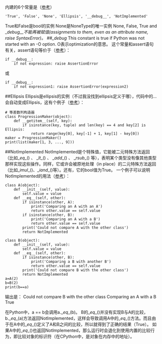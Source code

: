 内建的6个常量是（[参考](https://docs.python.org/3/library/constants.html)）

	'True', 'False', 'None', 'Ellipsis', '__debug__', 'NotImplemented'
True和False是bool的实例
None是NoneType的唯一实例
None, False, True and \__debug__不能再被赋值(assignments to them, even as an attribute name, raise SyntaxError)。
##\__debug__
This constant is true if Python was not started with an -O option. O表示optimization的意思。
这个常量和assert语句有关，assert语句等价于（[参考](https://docs.python.org/3/reference/simple_stmts.html#assert)）：

	if __debug__:
		if not expression: raise AssertionError
或

	if __debug__:
		if not expression1: raise AssertionError(expression2)
##Ellipsis
Ellipsis是ellipsis的实例（不过我没找到ellipsis定义于哪），代码中的...会自动变成Ellipsis，这有个例子（[参考](http://www.keakon.net/2014/12/05/Python%E8%A3%85%E9%80%BC%E7%AF%87%E4%B9%8BEllipsis)）：
```
# 等差数列构造器
class ProgressionMaker(object):
    def __getitem__(self, key):
        if isinstance(key, tuple) and len(key) == 4 and key[2] is Ellipsis:
            return range(key[0], key[-1] + 1, key[1] - key[0])
maker = ProgressionMaker()
print(list(maker[1, 3, ..., 9]))
```
##NotImplemented
NotImplemented是个特殊值，它能被二元特殊方法返回（比如\__eq__() 、 \__lt__()  、 \__add__() 、 \__rsub__() 等），表明某个类型没有像其他类型那样实现这些操作。同样，它或许会被原地处理（in place）的二元特殊方法返回（比如\__imul__()、\__iand__()等）。还有，它的bool值为True。
一个例子可以说明NotImplemented的用法（[参考](http://www.jb51.net/article/63208.htm)）：
```
class A(object):
    def __init__(self, value):
        self.value = value
    def __eq__(self, other):
        if isinstance(other, A):
            print('Comparing an A with an A')
            return other.value == self.value
        if isinstance(other, B):
            print('Comparing an A with a B')
            return other.value == self.value
        print('Could not compare A with the other class')
        return NotImplemented

class B(object):
    def __init__(self, value):
        self.value = value
    def __eq__(self, other):
        if isinstance(other, B):
            print('Comparing a B with another B')
            return other.value == self.value
        print('Could not compare B with the other class')
        return NotImplemented
a=A(2)
b=B(2)
print(b==a)
```
输出是：
Could not compare B with the other class
Comparing an A with a B
True

在Python中，a == b会调用a.\__eq__(b)。
B的\__eq__()并没有实现B与A的比较，b.\__eq__(a)方法返回NotImplemented，这样会导致调用A中的\__eq__()方法。而且由于在A中的\__eq__()定义了A和B之间的比较，所以就得到了正确的结果（True）。
如果A中的\__eq__()也返回NotImplemented，那么运行时会退化到使用内置的比较行为，即比较对象的标识符（在CPython中，是对象在内存中的地址）。